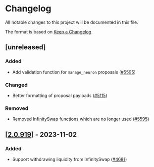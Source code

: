 # Changelog
All notable changes to this project will be documented in this file.

The format is based on [Keep a Changelog](https://keepachangelog.com/en/1.0.0/).

## [unreleased]

### Added

- Add validation function for `manage_neuron` proposals ([#5595](https://github.com/open-chat-labs/open-chat/pull/5595))

### Changed

- Better formatting of proposal payloads ([#5115](https://github.com/open-chat-labs/open-chat/pull/5115))

### Removed

- Removed InfinitySwap functions which are no longer used ([#5595](https://github.com/open-chat-labs/open-chat/pull/5595))

## [[2.0.919](https://github.com/open-chat-labs/open-chat/releases/tag/v2.0.919-proposal_validation)] - 2023-11-02

### Added

- Support withdrawing liquidity from InfinitySwap ([#4681](https://github.com/open-chat-labs/open-chat/pull/4681))
